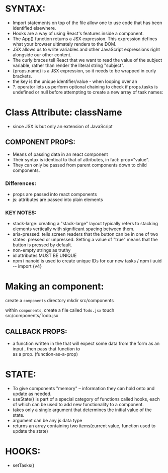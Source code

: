  # SYNTAX: 
- Import statements on top of the file allow one to use code that has been identified elsewhere.
- Hooks are a way of using React's features inside a component.
- The App() function returns a JSX expression. This expression defines what your browser ultimately renders to the DOM.
- JSX allows us to write variables and other JavaScript expressions right alongside our other content. 
- The curly braces tell React that we want to read the value of the subject variable, rather than render the literal string "subject".
- {props.name} is a JSX expression, so it needs to be wrapped in curly brackets.
- the key is the unique identifier/value - when looping over an 
-  ?. operator lets us perform optional chaining to check if props.tasks is undefined or null before attempting to create a new array of task names:

# Class Attribute: className 
- since JSX is but only an extension of JavaScript
## COMPONENT PROPS: 
- Means of passing data in an react component 
- Their syntax is identical to that of attributes, in fact: prop="value".
- They can only be passed from parent components down to child components.

### Differences: 
- props are passed into react components
- js: attributes are passed into plain elements

### KEY NOTES: 
* stack-large: creating a "stack-large" layout typically refers to stacking elements vertically with significant spacing between them. 
* aria-pressed: tells screen readers that the button can be in one of two states: pressed or unpressed. Setting a value of "true" means that the button is pressed by default. 
* non-empty strings as truthy
* id attributes MUST BE UNIQUE 
* npm i nanoid is used to create unique IDs for our new tasks / npm i uuid -- import {v4}

# Making an <Todo/> component:
 create a `components` directory
mkdir src/components

 within `components`, create a file called `Todo.jsx`
touch src/components/Todo.jsx

## CALLBACK PROPS: 
- a function written in the <App /> that will expect some data from the form as an input , then pass that function to <Form/> as a prop. (function-as-a-prop)

# STATE: 
- To give components "memory" – information they can hold onto and update as needed.
- useState() is part of a special category of functions called hooks, each of which can be used to add new functionality to a component. 
- takes only a single argument that determines the initial value of the state.
- argument can be any js data type 
- returns an array containing two items(current value, function used to update the state)

# HOOKS: 
- setTasks()
